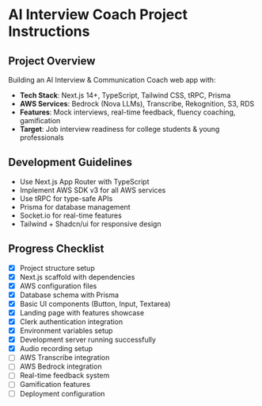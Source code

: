 # AI Interview Coach Project Instructions

## Project Overview
Building an AI Interview & Communication Coach web app with:
- **Tech Stack**: Next.js 14+, TypeScript, Tailwind CSS, tRPC, Prisma
- **AWS Services**: Bedrock (Nova LLMs), Transcribe, Rekognition, S3, RDS
- **Features**: Mock interviews, real-time feedback, fluency coaching, gamification
- **Target**: Job interview readiness for college students & young professionals

## Development Guidelines
- Use Next.js App Router with TypeScript
- Implement AWS SDK v3 for all AWS services
- Use tRPC for type-safe APIs
- Prisma for database management
- Socket.io for real-time features
- Tailwind + Shadcn/ui for responsive design

## Progress Checklist
- [x] Project structure setup
- [x] Next.js scaffold with dependencies
- [x] AWS configuration files
- [x] Database schema with Prisma
- [x] Basic UI components (Button, Input, Textarea)
- [x] Landing page with features showcase
- [x] Clerk authentication integration
- [x] Environment variables setup
- [x] Development server running successfully
- [x] Audio recording setup
- [ ] AWS Transcribe integration
- [ ] AWS Bedrock integration
- [ ] Real-time feedback system
- [ ] Gamification features
- [ ] Deployment configuration
